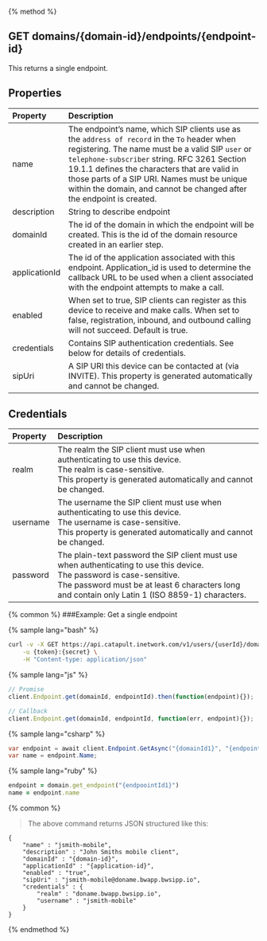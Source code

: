 {% method %}
## GET domains/{domain-id}/endpoints/{endpoint-id}
This returns a single endpoint.

## Properties
| Property      | Description                                                                                                                                                                                                                                                                                                                                                              |
|:--------------|:-------------------------------------------------------------------------------------------------------------------------------------------------------------------------------------------------------------------------------------------------------------------------------------------------------------------------------------------------------------------------|
| name          | The endpoint’s name, which SIP clients use as the `address of record` in the `To` header when registering. The name must be a valid SIP `user` or `telephone-subscriber` string. RFC 3261 Section 19.1.1 defines the characters that are valid in those parts of a SIP URI. Names must be unique within the domain, and cannot be changed after the endpoint is created. |
| description   | String to describe endpoint                                                                                                                                                                                                                                                                                                                                              |
| domainId      | The id of the domain in which the endpoint will be created. This is the id of the domain resource created in an earlier step.                                                                                                                                                                                                                                            |
| applicationId | The id of the application associated with this endpoint. Application\_id is used to determine the callback URL to be used when a client associated with the endpoint attempts to make a call.                                                                                                                                                                            |
| enabled       | When set to true, SIP clients can register as this device to receive and make calls. When set to false, registration, inbound, and outbound calling will not succeed. Default is true.                                                                                                                                                                                   |
| credentials   | Contains SIP authentication credentials. See below for details of credentials.                                                                                                                                                                                                                                                                                           |
| sipUri        | A SIP URI this device can be contacted at (via INVITE). This property is generated automatically and cannot be changed.                                                                                                                                                                                                                                                  |

## Credentials
| Property | Description                                                                                                                                                                                                                     |
|:---------|:--------------------------------------------------------------------------------------------------------------------------------------------------------------------------------------------------------------------------------|
| realm    | The realm the SIP client must use when authenticating to use this device.<br>The realm is case-sensitive.<br>This property is generated automatically and cannot be changed.                                                    |
| username | The username the SIP client must use when authenticating to use this device.<br>The username is case-sensitive.<br>This property is generated automatically and cannot be changed.                                              |
| password | The plain-text password the SIP client must use when authenticating to use this device.<br>The password is case-sensitive.<br>The password must be at least 6 characters long and contain only Latin 1 (ISO 8859-1) characters. |

{% common %}
###Example: Get a single endpoint

{% sample lang="bash" %}
```bash
curl -v -X GET https://api.catapult.inetwork.com/v1/users/{userId}/domains/{domain-id}/endpoints/{endpoint-id} \
	-u {token}:{secret} \
	-H "Content-type: application/json"
```

{% sample lang="js" %}
```js
// Promise
client.Endpoint.get(domainId, endpointId).then(function(endpoint){});

// Callback
client.Endpoint.get(domainId, endpointId, function(err, endpoint){});
```

{% sample lang="csharp" %}
```csharp
var endpoint = await client.Endpoint.GetAsync("{domainId1}", "{endpointId1}");
var name = endpoint.Name;
```

{% sample lang="ruby" %}
```ruby
endpoint = domain.get_endpoint("{endpoointId1}")
name = endpoint.name
```

{% common %}

> The above command returns JSON structured like this:

```
{
	"name" : "jsmith-mobile",
	"description" : "John Smiths mobile client",
	"domainId" : "{domain-id}",
	"applicationId" : "{application-id}",
	"enabled" : "true",
	"sipUri" : "jsmith-mobile@doname.bwapp.bwsipp.io",
	"credentials" : {
		"realm" : "doname.bwapp.bwsipp.io",
		"username" : "jsmith-mobile"
	}
}
```
{% endmethod %}

